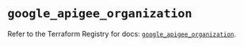 # `google_apigee_organization`

Refer to the Terraform Registry for docs: [`google_apigee_organization`](https://registry.terraform.io/providers/hashicorp/google/6.18.1/docs/resources/apigee_organization).
